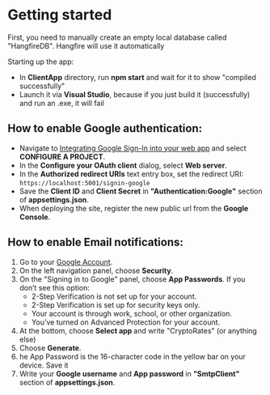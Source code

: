# Getting started

First, you need to manually create an empty local database called "HangfireDB". Hangfire will use it automatically

Starting up the app:
<ul>
  <li>In <strong>ClientApp</strong> directory, run <strong>npm start</strong> and wait for it to show "compiled successfully"</li>
  <li>Launch it via <strong>Visual Studio</strong>, because if you just build it (successfully) and run an .exe, it will fail </li>
</ul>

<h2>How to enable Google authentication:</h2>

<ul>
<li>Navigate to <a href="https://developers.google.com/identity/sign-in/web/devconsole-project" data-linktype="external">Integrating Google Sign-In into your web app</a> and select <strong>CONFIGURE A PROJECT</strong>.</li>
<li>In the <strong>Configure your OAuth client</strong> dialog, select <strong>Web server</strong>.</li>
<li>In the <strong>Authorized redirect URIs</strong> text entry box, set the redirect URI: <code>https://localhost:5001/signin-google</code></li>
<li>Save the <strong>Client ID</strong> and <strong>Client Secret</strong> in <strong>"Authentication:Google"</strong> section
  of <strong>appsettings.json</strong>.</li>
<li>When deploying the site, register the new public url from the <strong>Google Console</strong>.</li>
</ul>

<h2>How to enable Email notifications:</h2>

<ol>
  <li>Go to your <a href="https://myaccount.google.com/" target="_blank" rel="noopener">Google Account</a>.</li>
  <li>On the left navigation panel, choose <strong>Security</strong>.</li>
  <li>On the "Signing in to Google" panel, choose <strong>App Passwords</strong>. If you don’t see this option:
    <ul>
      <li>2-Step Verification is not set up for your account.</li>
      <li>2-Step Verification is set up for security keys only.</li>
      <li>Your account is through work, school, or other organization.</li>
      <li>You’ve turned on Advanced Protection for your account.</li>
    </ul>
  </li>
  <li>At the bottom, choose <strong>Select app </strong> and write "CryptoRates" (or anything else)</li>
  <li>Choose <strong>Generate</strong>.</li>
  <li>he App Password is the 16-character code in the yellow bar on your device. Save it</li>
  <li>Write your <strong>Google username</strong> and <strong>App password</strong> in <strong>"SmtpClient"</strong> section
  of <strong>appsettings.json</strong>.</li>
</ol>
